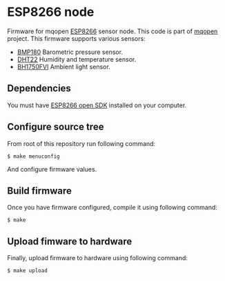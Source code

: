 # ESP8266 node

Firmware for mqopen [ESP8266](http://www.esp8266.com/) sensor node. This code is part of [mqopen](http://mqopen.org/) project. This firmware supports various sensors:

  - [BMP180](https://www.bosch-sensortec.com/bst/products/all_products/bmp180) Barometric pressure sensor.
  - [DHT22](http://www.aosong.com/en/products/details.asp?id=117) Humidity and temperature sensor.
  - [BH1750FVI](http://www.rohm.com/web/global/products/-/product/BH1750FVI) Ambient light sensor.

## Dependencies

You must have [ESP8266 open SDK](https://github.com/pfalcon/esp-open-sdk) installed
on your computer.

## Configure source tree

From root of this repository run following command:

    $ make menuconfig

And configure firmware values.

## Build firmware

Once you have firmware configured, compile it using following command:

    $ make

## Upload fimware to hardware

Finally, upload firmware to hardware using following command:

    $ make upload
